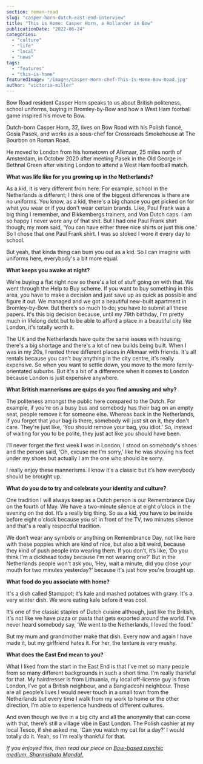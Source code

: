 ```yaml
---
section: roman-road
slug: "casper-horn-dutch-east-end-interview"
title: "This is Home: Casper Horn, a Hollander in Bow"
publicationDate: "2022-06-24"
categories: 
  - "culture"
  - "life"
  - "local"
  - "news"
tags: 
  - "features"
  - "this-is-home"
featuredImage: "/images/Casper-Horn-chef-This-Is-Home-Bow-Road.jpg"
author: "victoria-miller"
---
```


Bow Road resident Casper Horn speaks to us about British politeness, school uniforms, buying in Bromley-by-Bow and how a West Ham football game inspired his move to Bow.

Dutch-born Casper Horn, 32, lives on Bow Road with his Polish fiancé, Gosia Pasek, and works as a sous-chef for Crossroads Smokehouse at The Bourbon on Roman Road.  

He moved to London from his hometown of Alkmaar, 25 miles north of Amsterdam, in October 2020 after meeting Pasek in the Old George in Bethnal Green after visiting London to attend a West Ham football match. 

**What was life like for you growing up in the Netherlands?**

As a kid, it is very different from here. For example, school in the Netherlands is different; I think one of the biggest differences is there are no uniforms. You know, as a kid, there's a big chance you get picked on for what you wear or if you don't wear certain brands. Like, Paul Frank was a big thing I remember, and Bikkembergs trainers, and Von Dutch caps. I am so happy I never wore any of that shit. But I had one Paul Frank shirt though; my mom said, ‘You can have either three nice shirts or just this one.’ So I chose that one Paul Frank shirt. I was so stoked I wore it every day to school. 

But yeah, that kinda thing can bum you out as a kid. So I can imagine with uniforms here, everybody's a bit more equal.

**What keeps you awake at night?**

We’re buying a flat right now so there's a lot of stuff going on with that. We went through the Help to Buy scheme. If you want to buy something in this area, you have to make a decision and just save up as quick as possible and figure it out. We managed and we got a beautiful new-built apartment in Bromley-by-Bow. But there’s so much to do; you have to submit all these papers. It's this big decision because, until my 79th birthday, I'm pretty much in lifelong debt but to be able to afford a place in a beautiful city like London, it's totally worth it.

The UK and the Netherlands have quite the same issues with housing; there's a big shortage and there's a lot of new builds being built. When I was in my 20s, I rented three different places in Alkmaar with friends. It's all rentals because you can't buy anything in the city centre, it's really expensive. So when you want to settle down, you move to the more family-orientated suburbs. But it's a bit of a difference when it comes to London because London is just expensive anywhere.

**What British mannerisms are quips do you find amusing and why?**

The politeness amongst the public here compared to the Dutch. For example, if you're on a busy bus and somebody has their bag on an empty seat, people remove it for someone else. Whereas back in the Netherlands, if you forget that your bag is there, somebody will just sit on it, they don't care. They're just like, ‘You should remove your bag, you idiot.’ So, instead of waiting for you to be polite, they just act like you should have been. 

I’ll never forget the first week I was in London, I stood on somebody's shoes and the person said, ‘Oh, excuse me I’m sorry,’ like he was shoving his feet under my shoes but actually I am the one who should be sorry.

I really enjoy these mannerisms. I know it's a classic but it’s how everybody should be brought up.

**What do you do to try and celebrate your identity and culture?**

One tradition I will always keep as a Dutch person is our Remembrance Day on the fourth of May. We have a two-minute silence at eight o'clock in the evening on the dot. It’s a really big thing. So as a kid, you have to be inside before eight o'clock because you sit in front of the TV, two minutes silence and that's a really respectful tradition. 

We don’t wear any symbols or anything on Remembrance Day, not like here with these poppies which are kind of nice, but also a bit weird, because they kind of push people into wearing them. If you don’t, it’s like, ‘Do you think I'm a dickhead today because I'm not wearing one?’ But in the Netherlands people won't ask you, ‘Hey, wait a minute, did you close your mouth for two minutes yesterday?’ because it's just how you're brought up.

**What food do you associate with home?**

It's a dish called Stamppot; it’s kale and mashed potatoes with gravy. It's a very winter dish. We were eating kale before it was cool. 

It’s one of the classic staples of Dutch cuisine although, just like the British, it's not like we have pizza or pasta that gets exported around the world. I've never heard somebody say, ‘We went to the Netherlands, I loved the food.’ 

But my mum and grandmother make that dish. Every now and again I have made it, but my girlfriend hates it. For her, the texture is very mushy.

**What does the East End mean to you?**

What I liked from the start in the East End is that I've met so many people from so many different backgrounds in such a short time. I'm really thankful for that. My hairdresser is from Lithuania, my local off-license guy is from London, I’ve got a British neighbour, and a Bangladeshi neighbour. These are all people’s lives I would never touch in a small town from the Netherlands but every time I walk from my work to home or the other direction, I’m able to experience hundreds of different cultures. 

And even though we live in a big city and all the anonymity that can come with that, there’s still a village vibe in East London. The Polish cashier at my local Tesco, if she asked me, ‘Can you watch my cat for a day?’ I would totally do it. Yeah, so I'm really thankful for that. 

_If you enjoyed this, then read our piece on [Bow-based psychic medium, Sharmishata Mandal.](https://romanroadlondon.com/day-life-psychic-medium-bow-sharmishta-mandal/)_



